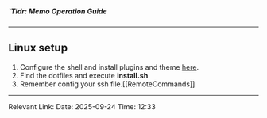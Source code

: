 ##### `Tldr: Memo Operation Guide
---
## Linux setup
1. Configure the shell and install plugins and theme [here](./MyConfig.md).
2. Find the dotfiles and execute **install.sh**
3. Remember config your ssh file.[[RemoteCommands]]

---
Relevant Link: 
Date: 2025-09-24 
Time: 12:33